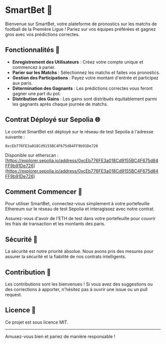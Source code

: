 # SmartBet 🚀

Bienvenue sur SmartBet, votre plateforme de pronostics sur les matchs de football de la Première Ligue ! Pariez sur vos équipes préférées et gagnez gros avec vos prédictions correctes.

## Fonctionnalités 📝

- **Enregistrement des Utilisateurs** : Créez votre compte unique et commencez à parier.
- **Parier sur les Matchs** : Sélectionnez les matchs et faites vos pronostics.
- **Gestion des Participations** : Payez votre montant d'entrée et participez aux paris.
- **Détermination des Gagnants** : Les prédictions correctes vous feront gagner une part du pot.
- **Distribution des Gains** : Les gains sont distribués équitablement parmi les gagnants après chaque journée de matchs.

## Contrat Déployé sur Sepolia 🌐

Le contrat SmartBet est déployé sur le réseau de test Sepolia à l'adresse suivante :

```
0xcEb776FE3a018Cd9155BC4F675d84FF9b91De726
```

Disponible sur etherscan : [https://explorer.sepolia.io/address/0xcEb776FE3a018Cd9155BC4F675d84FF9b91De726](https://explorer.sepolia.io/address/0xcEb776FE3a018Cd9155BC4F675d84FF9b91De726)

## Comment Commencer 🏁

Pour utiliser SmartBet, connectez-vous simplement à votre portefeuille Ethereum sur le réseau de test Sepolia et interagissez avec notre contrat.

Assurez-vous d'avoir de l'ETH de test dans votre portefeuille pour couvrir les frais de transaction et les montants des paris.

## Sécurité 🔐

La sécurité est notre priorité absolue. Nous avons pris des mesures pour assurer la sécurité et la fiabilité de nos contrats intelligents.

## Contribution 🤝

Les contributions sont les bienvenues ! Si vous avez des suggestions ou des corrections à apporter, n'hésitez pas à ouvrir une issue ou un pull request.

## Licence 📄

Ce projet est sous licence MIT.

---

Amusez-vous bien et pariez de manière responsable !
